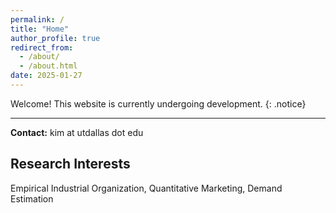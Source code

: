 ```yaml
---
permalink: /
title: "Home"
author_profile: true
redirect_from: 
  - /about/
  - /about.html
date: 2025-01-27
---
```

Welcome! This website is currently undergoing development.
{: .notice}

---
**Contact:** kim at utdallas dot edu

## Research Interests
Empirical Industrial Organization, Quantitative Marketing, Demand Estimation